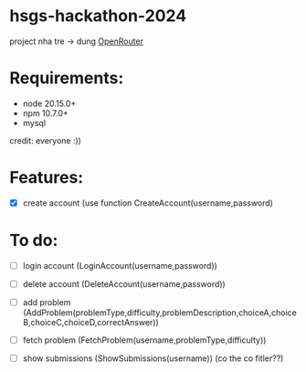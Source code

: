 # hsgs-hackathon-2024
project nha tre -> dung [OpenRouter](https://openrouter.ai/)

# Requirements:
- node 20.15.0+
- npm 10.7.0+
- mysql

credit: everyone :))

# Features:

- [x] create account (use function CreateAccount(username,password)

# To do:

- [ ] login account (LoginAccount(username,password))
- [ ] delete account (DeleteAccount(username,password))
- [ ] add problem (AddProblem(problemType,difficulty,problemDescription,choiceA,choiceB,choiceC,choiceD,correctAnswer))
- [ ] fetch problem (FetchProblem(username,problemType,difficulty))
- [ ] show submissions (ShowSubmissions(username)) (co the co fitler??)

